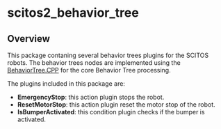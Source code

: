 # scitos2_behavior_tree

## Overview

This package contaning several behavior trees plugins for the SCITOS robots. The behavior trees nodes are implemented using the [BehaviorTree.CPP] for the core Behavior Tree processing.

The plugins included in this package are:
* **EmergencyStop**: this action plugin stops the robot.
* **ResetMotorStop**: this action plugin reset the motor stop of the robot.
* **IsBumperActivated**: this condition plugin checks if the bumper is activated.

[BehaviorTree.CPP]: https://github.com/BehaviorTree/BehaviorTree.CPP